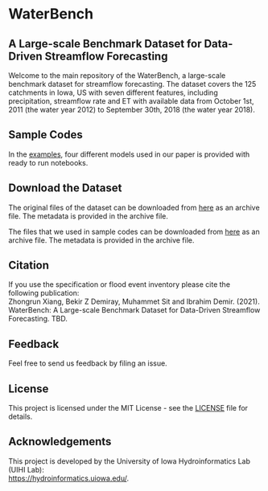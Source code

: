 # WaterBench
## A Large-scale Benchmark Dataset for Data-Driven Streamflow Forecasting

Welcome to the main repository of the WaterBench, a large-scale benchmark dataset for streamflow forecasting. The dataset covers the 125 catchments in Iowa, US with seven different features, including precipitation, streamflow rate and ET with available data from October 1st, 2011 (the water year 2012) to September 30th, 2018 (the water year 2018). 


## Sample Codes

In the [examples](examples), four different models used in our paper is provided with ready to run notebooks.

## Download the Dataset

The original files of the dataset can be downloaded from [here](/data/data_time_series.zip) as an archive file. The metadata is provided in the archive file.  

The files that we used in sample codes can be downloaded from [here](/data/data_ready.zip) as an archive file. The metadata is provided in the archive file. 

## Citation
If you use the specification or flood event inventory please cite the following publication:  
Zhongrun Xiang, Bekir Z Demiray, Muhammet Sit and Ibrahim Demir. (2021). WaterBench: A Large-scale Benchmark Dataset for Data-Driven Streamflow Forecasting. TBD.

## Feedback
Feel free to send us feedback by filing an issue.

## License
This project is licensed under the MIT License - see the [LICENSE](LICENSE) file for details.

## Acknowledgements
This project is developed by the University of Iowa Hydroinformatics Lab (UIHI Lab):  
https://hydroinformatics.uiowa.edu/.
